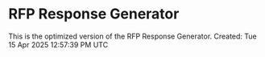 # RFP Response Generator
This is the optimized version of the RFP Response Generator.
Created: Tue 15 Apr 2025 12:57:39 PM UTC
